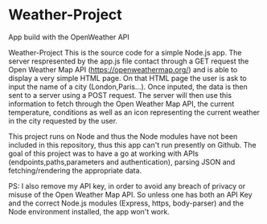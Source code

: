 # Weather-Project
App build with the OpenWeather API

Weather-Project
This is the source code for a simple Node.js app. The server respresented by the app.js file contact through a GET request the Open Weather Map API (https://openweathermap.org/) and is able to display a very simple HTML page. On that HTML page the user is ask to input the name of a city (London,Paris...). Once inputed, the data is then sent to a server using a POST request. The server will then use this information to fetch through the Open Weather Map API, the current temperature, conditions as well as an icon representing the current weather in the city requested by the user.

This project runs on Node and thus the Node modules have not been included in this repository, thus this app can't run presently on Github. The goal of this project was to have a go at working with APIs (endpoints,paths,parameters and authentication), parsing JSON and fetching/rendering the appropriate data.

PS: I also remove my API key, in order to avoid any breach of privacy or misuse of the Open Weather Map API. So unless one has both an API Key and the correct Node.js modules (Express, https, body-parser) and the Node environment installed, the app won't work.
